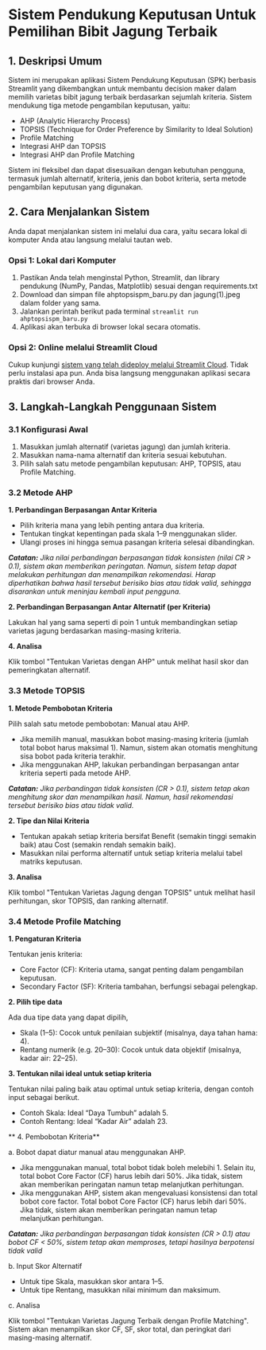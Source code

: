 # Sistem Pendukung Keputusan Untuk Pemilihan Bibit Jagung Terbaik
## 1. Deskripsi Umum
Sistem ini merupakan aplikasi Sistem Pendukung Keputusan (SPK) berbasis Streamlit yang dikembangkan untuk membantu decision maker dalam memilih varietas bibit jagung terbaik berdasarkan sejumlah kriteria. Sistem mendukung tiga metode pengambilan keputusan, yaitu:
*  AHP (Analytic Hierarchy Process)
*  TOPSIS (Technique for Order Preference by Similarity to Ideal Solution)
*  Profile Matching
*  Integrasi AHP dan TOPSIS
*  Integrasi AHP dan Profile Matching

Sistem ini fleksibel dan dapat disesuaikan dengan kebutuhan pengguna, termasuk jumlah alternatif, kriteria, jenis dan bobot kriteria, serta metode pengambilan keputusan yang digunakan.

## 2. Cara Menjalankan Sistem
Anda dapat menjalankan sistem ini melalui dua cara, yaitu secara lokal di komputer Anda atau langsung melalui tautan web.

### Opsi 1: Lokal dari Komputer
1. Pastikan Anda telah menginstal Python, Streamlit, dan library pendukung (NumPy, Pandas, Matplotlib) sesuai dengan requirements.txt
2. Download dan simpan file ahptopsispm_baru.py dan jagung(1).jpeg dalam folder yang sama.
3. Jalankan perintah berikut pada terminal
   `streamlit run ahptopsispm_baru.py`
5. Aplikasi akan terbuka di browser lokal secara otomatis.

### Opsi 2: Online melalui Streamlit Cloud
Cukup kunjungi [sistem yang telah dideploy melalui Streamlit Cloud](https://corn-seeds-decision.streamlit.app/).
Tidak perlu instalasi apa pun. Anda bisa langsung menggunakan aplikasi secara praktis dari browser Anda.

## 3. Langkah-Langkah Penggunaan Sistem
### 3.1 Konfigurasi Awal
1. Masukkan jumlah alternatif (varietas jagung) dan jumlah kriteria.
2. Masukkan nama-nama alternatif dan kriteria sesuai kebutuhan.
3. Pilih salah satu metode pengambilan keputusan: AHP, TOPSIS, atau Profile Matching.
### 3.2 Metode AHP
**1. Perbandingan Berpasangan Antar Kriteria**
   * Pilih kriteria mana yang lebih penting antara dua kriteria.
   * Tentukan tingkat kepentingan pada skala 1–9 menggunakan slider.
   * Ulangi proses ini hingga semua pasangan kriteria selesai dibandingkan.
   
   _**Catatan:** Jika nilai perbandingan berpasangan tidak konsisten (nilai CR > 0.1), sistem akan memberikan peringatan. Namun, sistem tetap dapat melakukan perhitungan dan    menampilkan rekomendasi. Harap diperhatikan bahwa hasil tersebut berisiko bias atau tidak valid, sehingga disarankan untuk meninjau kembali input pengguna._

**2. Perbandingan Berpasangan Antar Alternatif (per Kriteria)**
   
   Lakukan hal yang sama seperti di poin 1 untuk membandingkan setiap varietas jagung berdasarkan masing-masing kriteria.
   
**4. Analisa**
   
   Klik tombol "Tentukan Varietas dengan AHP" untuk melihat hasil skor dan pemeringkatan alternatif.

### 3.3 Metode TOPSIS
**1. Metode Pembobotan Kriteria**

   Pilih salah satu metode pembobotan: Manual atau AHP.
   - Jika memilih manual, masukkan bobot masing-masing kriteria (jumlah total bobot harus maksimal 1). Namun, sistem akan otomatis menghitung sisa bobot pada kriteria terakhir.
   - Jika menggunakan AHP, lakukan perbandingan berpasangan antar kriteria seperti pada metode AHP.
   
   _**Catatan:** Jika perbandingan tidak konsisten (CR > 0.1), sistem tetap akan menghitung skor dan menampilkan hasil. Namun, hasil rekomendasi tersebut berisiko bias atau tidak valid._

**2. Tipe dan Nilai Kriteria**
   * Tentukan apakah setiap kriteria bersifat Benefit (semakin tinggi semakin baik) atau Cost (semakin rendah semakin baik).
   * Masukkan nilai performa alternatif untuk setiap kriteria melalui tabel matriks keputusan.

**3. Analisa**
   
   Klik tombol "Tentukan Varietas Jagung dengan TOPSIS" untuk melihat hasil perhitungan, skor TOPSIS, dan ranking alternatif.

### 3.4 Metode Profile Matching

**1. Pengaturan Kriteria**

   Tentukan jenis kriteria:
   - Core Factor (CF): Kriteria utama, sangat penting dalam pengambilan keputusan.
   - Secondary Factor (SF): Kriteria tambahan, berfungsi sebagai pelengkap.

**2. Pilih tipe data**

Ada dua tipe data yang dapat dipilih,
- Skala (1–5): Cocok untuk penilaian subjektif (misalnya, daya tahan hama: 4).
- Rentang numerik (e.g. 20–30): Cocok untuk data objektif (misalnya, kadar air: 22–25).

**3. Tentukan nilai ideal untuk setiap kriteria**

Tentukan nilai paling baik atau optimal untuk setiap kriteria, dengan contoh input sebagai berikut.
- Contoh Skala: Ideal “Daya Tumbuh” adalah 5.
- Contoh Rentang: Ideal “Kadar Air” adalah 23.

** 4. Pembobotan Kriteria**

a. Bobot dapat diatur manual atau menggunakan AHP.
   * Jika menggunakan manual, total bobot tidak boleh melebihi 1. Selain itu, total bobot Core Factor (CF) harus lebih dari 50%. Jika tidak, sistem akan memberikan peringatan namun tetap melanjutkan perhitungan.
   * Jika menggunakan AHP, sistem akan mengevaluasi konsistensi dan total bobot core factor. Total bobot Core Factor (CF) harus lebih dari 50%. Jika tidak, sistem akan memberikan peringatan namun tetap melanjutkan perhitungan.

_**Catatan:** Jika perbandingan berpasangan tidak konsisten (CR > 0.1) atau bobot CF < 50%, sistem tetap akan memproses, tetapi hasilnya berpotensi tidak valid_

b. Input Skor Alternatif
   * Untuk tipe Skala, masukkan skor antara 1–5.
   * Untuk tipe Rentang, masukkan nilai minimum dan maksimum.

c. Analisa

Klik tombol "Tentukan Varietas Jagung Terbaik dengan Profile Matching". Sistem akan menampilkan skor CF, SF, skor total, dan peringkat dari masing-masing alternatif.

